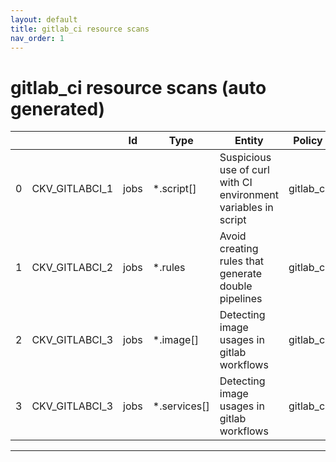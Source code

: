 ```yaml
---
layout: default
title: gitlab_ci resource scans
nav_order: 1
---
```


# gitlab_ci resource scans (auto generated)

|    |                | Id   | Type         | Entity                                                         | Policy    | IaC                                                                                                      |
|----|----------------|------|--------------|----------------------------------------------------------------|-----------|----------------------------------------------------------------------------------------------------------|
|  0 | CKV_GITLABCI_1 | jobs | *.script[]   | Suspicious use of curl with CI environment variables in script | gitlab_ci | https://github.com/bridgecrewio/checkov/tree/master/checkov/gitlab_ci/checks/job/SuspectCurlInScript.py  |
|  1 | CKV_GITLABCI_2 | jobs | *.rules      | Avoid creating rules that generate double pipelines            | gitlab_ci | https://github.com/bridgecrewio/checkov/tree/master/checkov/gitlab_ci/checks/job/AvoidDoublePipelines.py |
|  2 | CKV_GITLABCI_3 | jobs | *.image[]    | Detecting image usages in gitlab workflows                     | gitlab_ci | https://github.com/bridgecrewio/checkov/tree/master/checkov/gitlab_ci/checks/job/DetectImagesUsage.py    |
|  3 | CKV_GITLABCI_3 | jobs | *.services[] | Detecting image usages in gitlab workflows                     | gitlab_ci | https://github.com/bridgecrewio/checkov/tree/master/checkov/gitlab_ci/checks/job/DetectImagesUsage.py    |


---


